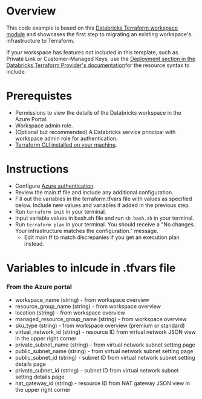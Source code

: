 # Overview
This code example is based on this [Databricks Terraform workspace module](https://github.com/databricks/terraform-databricks-examples/tree/main/modules/adb-lakehouse) and showcases the first step to migrating an existing workspace's infrastructure to Terraform.


If your workspace has features not included in this template, such as Private Link or Customer-Managed Keys, use the [Deployment section in the Databricks Terraform Provider's documentation](https://registry.terraform.io/providers/hashicorp/azurerm/latest/docs/resources/databricks_workspace)for the resource syntax to include.

# Prerequistes
* Permissions to view the details of the Databricks workspace in the Azure Portal.
* Workspace admin role.
* (Optional but recommended) A Databricks service principal with workspace admin role for authentication.
* [Terraform CLI installed on your machine](https://developer.hashicorp.com/terraform/install).


# Instructions
* Configure [Azure authentication](https://registry.terraform.io/providers/hashicorp/azurerm/latest/docs#authenticating-to-azure).
* Review the main.tf file and include any additional configuration.
* Fill out the variables in the terraform.tfvars file with values as specified below. Include new values and variables if added in the previous step.
* Run `terraform init` in your terminal.
* Input variable values in bash.sh file and run `sh bash.sh` in your terminal.
* Run `terraform plan` in your terminal. You should receive a "No changes. Your infrastructure matches the configuration." message.
    * Edit main.tf to match discrepanies if you get an execution plan instead.



# Variables to inlcude in .tfvars file

### From the Azure portal
* workspace_name (string) - from workspace overview
* resource_group_name (string) -  from workspace overview
* location (string) -  from workspace overview
* managed_resource_group_name (string) -  from workspace overview
* sku_type (string) - from workspace overview (premium or standard)
* virtual_network_id (string) - resource ID from virtual network JSON view in the upper right corner
* private_subnet_name (string) - from virtual network subnet setting page
* public_subnet_name (string) - from virtual network subnet setting page
* public_subnet_id (string) - subnet ID from virtual network subnet setting details page
* private_subnet_id (string) - subnet ID from virtual network subnet setting details page
* nat_gateway_id (string) - resource ID from NAT gateway JSON view in the upper right corner

